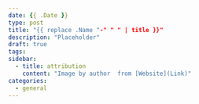 ```yaml
---
date: {{ .Date }}
type: post
title: "{{ replace .Name "-" " " | title }}"
description: "Placeholder"
draft: true
tags:
sidebar:
  - title: attribution
    content: "Image by author  from [Website](Link)"
categories:
  - general
---
```

